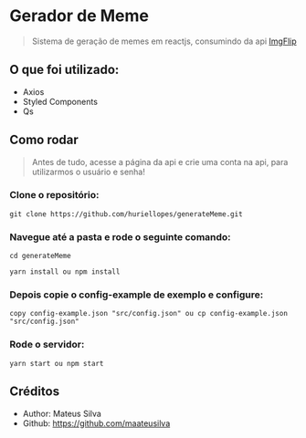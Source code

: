 # Gerador de Meme

> Sistema de geração de memes em reactjs, consumindo da api [ImgFlip](https://api.imgflip.com)

## O que foi utilizado:

- Axios
- Styled Components
- Qs

## Como rodar

> Antes de tudo, acesse a página da api e crie uma conta na api, para utilizarmos o usuário e senha!

### Clone o repositório:

````
git clone https://github.com/huriellopes/generateMeme.git
````

### Navegue até a pasta e rode o seguinte comando:

````
cd generateMeme

yarn install ou npm install
````

### Depois copie o config-example de exemplo e configure:

````
copy config-example.json "src/config.json" ou cp config-example.json "src/config.json"
````

### Rode o servidor:

````
yarn start ou npm start
````

## Créditos

- Author: Mateus Silva
- Github: https://github.com/maateusilva
